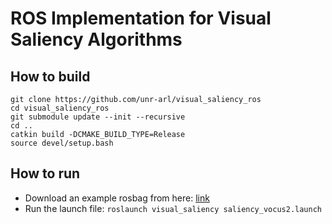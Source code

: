 # ROS Implementation for Visual Saliency Algorithms

## How to build
```
git clone https://github.com/unr-arl/visual_saliency_ros
cd visual_saliency_ros
git submodule update --init --recursive
cd ..
catkin build -DCMAKE_BUILD_TYPE=Release
source devel/setup.bash
```
## How to run
- Download an example rosbag from here: [link](https://drive.google.com/open?id=1LWJpi7UWKhBM7VNIopiblMV3YpGo_5AH)
- Run the launch file: `roslaunch visual_saliency saliency_vocus2.launch`
